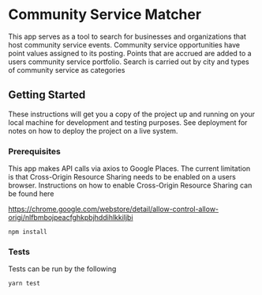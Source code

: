 # Community Service Matcher

This app serves as a tool to search for businesses and organizations that host community service events.  Community service opportunities have point values assigned to its posting. Points that are accrued are added to a users community service portfolio.  Search is carried out by city and types of community service as categories

## Getting Started

These instructions will get you a copy of the project up and running on your local machine for development and testing purposes. See deployment for notes on how to deploy the project on a live system.

### Prerequisites

This app makes API calls via axios to Google Places.  The current limitation is that Cross-Origin Resource Sharing needs to be enabled on a users browser.  Instructions on how to enable Cross-Origin Resource Sharing can be found here 

https://chrome.google.com/webstore/detail/allow-control-allow-origi/nlfbmbojpeacfghkpbjhddihlkkiljbi

```
npm install
```

### Tests

Tests can be run by the following

```
yarn test
```


